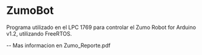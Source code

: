 # ZumoBot
Programa utilizado en el LPC 1769 para controlar el Zumo Robot for Arduino v1.2, utilizando FreeRTOS.

-- Mas informacion en Zumo_Reporte.pdf
